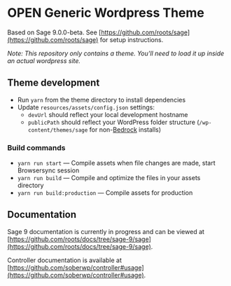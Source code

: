 # OPEN Generic Wordpress Theme

Based on Sage 9.0.0-beta. See [https://github.com/roots/sage](https://github.com/roots/sage) for setup instructions.

*Note: This repository only contains a theme. You'll need to load it up inside an actual wordpress site.*

## Theme development

* Run `yarn` from the theme directory to install dependencies
* Update `resources/assets/config.json` settings:
  * `devUrl` should reflect your local development hostname
  * `publicPath` should reflect your WordPress folder structure (`/wp-content/themes/sage` for non-[Bedrock](https://roots.io/bedrock/) installs)

### Build commands

* `yarn run start` — Compile assets when file changes are made, start Browsersync session
* `yarn run build` — Compile and optimize the files in your assets directory
* `yarn run build:production` — Compile assets for production

## Documentation

Sage 9 documentation is currently in progress and can be viewed at [https://github.com/roots/docs/tree/sage-9/sage](https://github.com/roots/docs/tree/sage-9/sage).

Controller documentation is available at [https://github.com/soberwp/controller#usage](https://github.com/soberwp/controller#usage).

